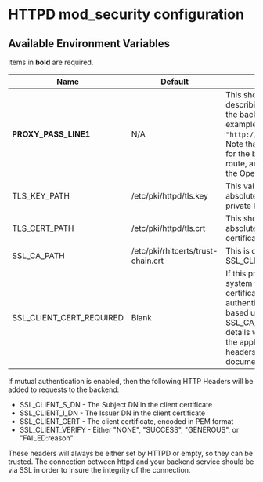 HTTPD mod_security configuration
==

Available Environment Variables
-- 

Items in **bold** are required.

| Name                      | Default                      | Description |
| -------------             | -------------                | ----------- |
| **PROXY_PASS_LINE1**      | N/A                          | This should contain a line describing the connection to the backend service. For example ```ProxyPass "http://helloworld:8080/"```. Note that it is not necessary for the backend to expose a route, and this should point to the OpenShift Service itself. |
| TLS_KEY_PATH              | /etc/pki/httpd/tls.key       | This value should contain an absolute path to your SSL private key. |
| TLS_CERT_PATH             | /etc/pki/httpd/tls.crt       | This should contain an absolute path to your SSL certificate chain. |
| SSL_CA_PATH               | /etc/pki/rhitcerts/trust-chain.crt       | This is only required if using SSL_CLIENT_CERT_REQUIRED |
| SSL_CLIENT_CERT_REQUIRED  | Blank                        | If this property is set, then the system will expect a client certificate (2-way or mutual authentication) that is trusted based upon the file at SSL_CA_PATH. The certificate details will be passed along to the application via HTTP headers. Further details are documented below. |


If mutual authentication is enabled, then the following HTTP Headers will be added to requests to the backend:

 - SSL_CLIENT_S_DN - The Subject DN in the client certificate
 - SSL_CLIENT_I_DN - The Issuer DN in the client certificate
 - SSL_CLIENT_CERT - The client certificate, encoded in PEM format
 - SSL_CLIENT_VERIFY - Either "NONE", "SUCCESS", "GENEROUS", or "FAILED:reason"
 
 These headers will always be either set by HTTPD or empty, so they can be trusted. The connection between httpd and your backend service should be via SSL in order to insure the integrity of the connection.
 